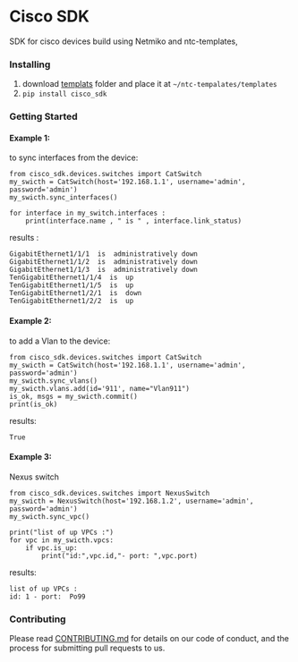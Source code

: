 # Cisco SDK

SDK for cisco devices build using Netmiko and ntc-templates,

### Installing
 1) download [templats](https://github.com/Ali-aqrabawi/cisco_sdk) folder and place it
 at `~/ntc-tempalates/templates`
  2) `pip install cisco_sdk`

### Getting Started

#### Example 1:

to sync interfaces from the device:

    from cisco_sdk.devices.switches import CatSwitch
    my_swicth = CatSwitch(host='192.168.1.1', username='admin', password='admin')
    my_swicth.sync_interfaces()

    for interface in my_switch.interfaces :
        print(interface.name , " is " , interface.link_status)

results :

    GigabitEthernet1/1/1  is  administratively down
    GigabitEthernet1/1/2  is  administratively down
    GigabitEthernet1/1/3  is  administratively down
    TenGigabitEthernet1/1/4  is  up
    TenGigabitEthernet1/1/5  is  up
    TenGigabitEthernet1/2/1  is  down
    TenGigabitEthernet1/2/2  is  up

#### Example 2:
to add a Vlan to the device:

    from cisco_sdk.devices.switches import CatSwitch
    my_swicth = CatSwitch(host='192.168.1.1', username='admin', password='admin')
    my_swicth.sync_vlans()
    my_swicth.vlans.add(id='911', name="Vlan911")
    is_ok, msgs = my_swicth.commit()
    print(is_ok)


results:

    True


#### Example 3:
Nexus switch

    from cisco_sdk.devices.switches import NexusSwitch
    my_swicth = NexusSwitch(host='192.168.1.2', username='admin', password='admin')
    my_swicth.sync_vpc()

    print("list of up VPCs :")
    for vpc in my_swicth.vpcs:
        if vpc.is_up:
            print("id:",vpc.id,"- port: ",vpc.port)

results:

    list of up VPCs :
    id: 1 - port:  Po99

### Contributing

Please read [CONTRIBUTING.md](https://github.com/Ali-aqrabawi/cisco_sdk/blob/master/CONTRIBUTION.md)  for details on our code of conduct, and the process for submitting pull requests to us.